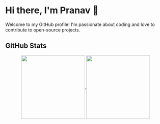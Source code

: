 # Hi there, I'm Pranav 👋

Welcome to my GitHub profile! I'm passionate about coding and love to contribute to open-source projects.
## GitHub Stats

<p align="center">
  <a href="https://github.com/SanPranav/github-readme-stats">
    <img height=200 align="center" src="https://github-readme-stats.vercel.app/api?username=SanPranav&show_icons=true&bg_color=30,0d0d0d,6a0dad&title_color=fff&text_color=fff&icon_color=79ff97" />
  </a>
  <a href="https://github.com/SanPranav/convoychat">
    <img height=200 align="center" src="https://github-readme-stats.vercel.app/api/top-langs?username=SanPranav&layout=compact&langs_count=8&card_width=320&bg_color=30,0d0d0d,6a0dad&title_color=fff&text_color=fff&icon_color=79ff97" />
  </a>
</p>
